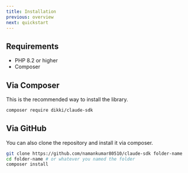 ```yaml
---
title: Installation
previous: overview
next: quickstart
---
```


## Requirements

- PHP 8.2 or higher
- Composer

## Via Composer

This is the recommended way to install the library.

```bash
composer require dikki/claude-sdk
```

## Via GitHub

You can also clone the repository and install it via composer.

```bash
git clone https://github.com/namankumar80510/claude-sdk folder-name
cd folder-name # or whatever you named the folder
composer install
```
